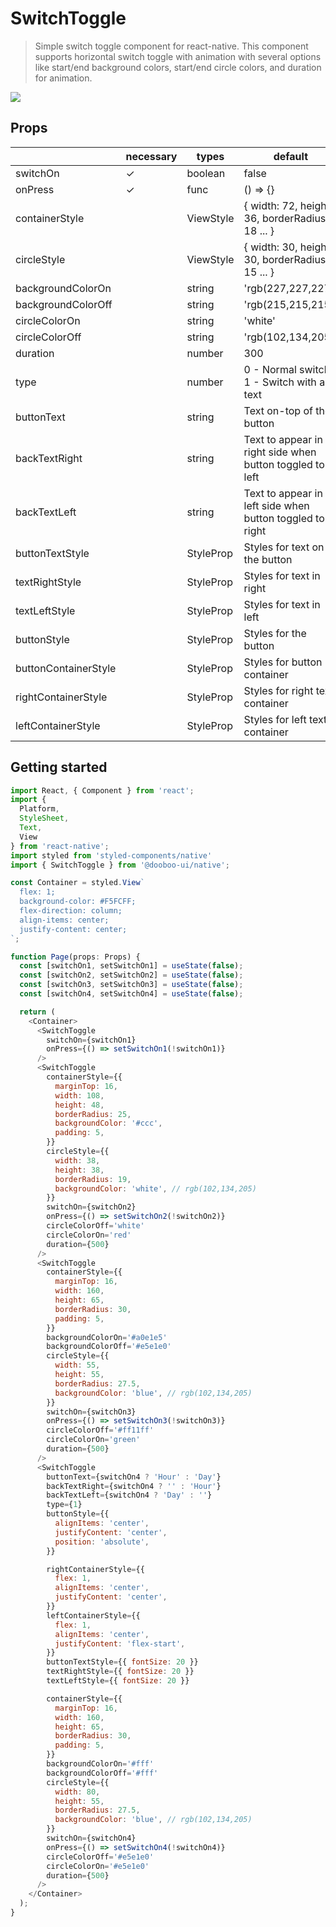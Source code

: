 # SwitchToggle
> Simple switch toggle component for react-native. This component supports horizontal switch toggle with animation with several options like start/end background colors, start/end circle colors, and duration for animation.
<img src="https://firebasestorage.googleapis.com/v0/b/bookoo-89f6c.appspot.com/o/switch-toggle.gif?alt=media&token=a9dc36e0-3c25-45dc-bbb7-8b095a716dc8"/>

## Props
|    | necessary | types | default
|----|-----|-----|---------|
| switchOn | ✓ | boolean | false |
| onPress | ✓ | func | () => {} |
| containerStyle |  | ViewStyle | { width: 72, height: 36, borderRadius: 18 ... } |
| circleStyle |  | ViewStyle | { width: 30, height: 30, borderRadius: 15 ... } |
| backgroundColorOn |  | string | 'rgb(227,227,227)' |
| backgroundColorOff |  | string | 'rgb(215,215,215)' |
| circleColorOn |  | string | 'white' |
| circleColorOff |  | string | 'rgb(102,134,205)' |
| duration |  | number | 300 |
| type |  | number | 0 - Normal switch, 1 - Switch with a text |
| buttonText |  | string | Text on-top of the button |
| backTextRight |  | string | Text to appear in right side when button toggled to left |
| backTextLeft |  | string | Text to appear in left side when button toggled to right |
| buttonTextStyle |  | StyleProp<TextStyle> | Styles for text on the button |
| textRightStyle |  | StyleProp<TextStyle> | Styles for text in right |
| textLeftStyle |  | StyleProp<TextStyle> | Styles for text in left |
| buttonStyle |  | StyleProp<ViewStyle> | Styles for the button |
| buttonContainerStyle |  | StyleProp<ViewStyle> | Styles for button container |
| rightContainerStyle |  | StyleProp<ViewStyle> | Styles for right text container |
| leftContainerStyle |  | StyleProp<ViewStyle> | Styles for left text container |

## Getting started
```javascript
import React, { Component } from 'react';
import {
  Platform,
  StyleSheet,
  Text,
  View
} from 'react-native';
import styled from 'styled-components/native'
import { SwitchToggle } from '@dooboo-ui/native';

const Container = styled.View`
  flex: 1;
  background-color: #F5FCFF;
  flex-direction: column;
  align-items: center;
  justify-content: center;
`;

function Page(props: Props) {
  const [switchOn1, setSwitchOn1] = useState(false);
  const [switchOn2, setSwitchOn2] = useState(false);
  const [switchOn3, setSwitchOn3] = useState(false);
  const [switchOn4, setSwitchOn4] = useState(false);

  return (
    <Container>
      <SwitchToggle
        switchOn={switchOn1}
        onPress={() => setSwitchOn1(!switchOn1)}
      />
      <SwitchToggle
        containerStyle={{
          marginTop: 16,
          width: 108,
          height: 48,
          borderRadius: 25,
          backgroundColor: '#ccc',
          padding: 5,
        }}
        circleStyle={{
          width: 38,
          height: 38,
          borderRadius: 19,
          backgroundColor: 'white', // rgb(102,134,205)
        }}
        switchOn={switchOn2}
        onPress={() => setSwitchOn2(!switchOn2)}
        circleColorOff='white'
        circleColorOn='red'
        duration={500}
      />
      <SwitchToggle
        containerStyle={{
          marginTop: 16,
          width: 160,
          height: 65,
          borderRadius: 30,
          padding: 5,
        }}
        backgroundColorOn='#a0e1e5'
        backgroundColorOff='#e5e1e0'
        circleStyle={{
          width: 55,
          height: 55,
          borderRadius: 27.5,
          backgroundColor: 'blue', // rgb(102,134,205)
        }}
        switchOn={switchOn3}
        onPress={() => setSwitchOn3(!switchOn3)}
        circleColorOff='#ff11ff'
        circleColorOn='green'
        duration={500}
      />
      <SwitchToggle
        buttonText={switchOn4 ? 'Hour' : 'Day'}
        backTextRight={switchOn4 ? '' : 'Hour'}
        backTextLeft={switchOn4 ? 'Day' : ''}
        type={1}
        buttonStyle={{
          alignItems: 'center',
          justifyContent: 'center',
          position: 'absolute',
        }}

        rightContainerStyle={{
          flex: 1,
          alignItems: 'center',
          justifyContent: 'center',
        }}
        leftContainerStyle={{
          flex: 1,
          alignItems: 'center',
          justifyContent: 'flex-start',
        }}
        buttonTextStyle={{ fontSize: 20 }}
        textRightStyle={{ fontSize: 20 }}
        textLeftStyle={{ fontSize: 20 }}

        containerStyle={{
          marginTop: 16,
          width: 160,
          height: 65,
          borderRadius: 30,
          padding: 5,
        }}
        backgroundColorOn='#fff'
        backgroundColorOff='#fff'
        circleStyle={{
          width: 80,
          height: 55,
          borderRadius: 27.5,
          backgroundColor: 'blue', // rgb(102,134,205)
        }}
        switchOn={switchOn4}
        onPress={() => setSwitchOn4(!switchOn4)}
        circleColorOff='#e5e1e0'
        circleColorOn='#e5e1e0'
        duration={500}
      />
    </Container>
  );
}
```
